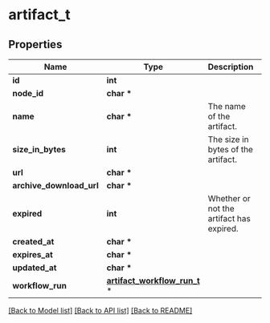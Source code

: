 # artifact_t

## Properties
Name | Type | Description | Notes
------------ | ------------- | ------------- | -------------
**id** | **int** |  | 
**node_id** | **char \*** |  | 
**name** | **char \*** | The name of the artifact. | 
**size_in_bytes** | **int** | The size in bytes of the artifact. | 
**url** | **char \*** |  | 
**archive_download_url** | **char \*** |  | 
**expired** | **int** | Whether or not the artifact has expired. | 
**created_at** | **char \*** |  | 
**expires_at** | **char \*** |  | 
**updated_at** | **char \*** |  | 
**workflow_run** | [**artifact_workflow_run_t**](artifact_workflow_run.md) \* |  | [optional] 

[[Back to Model list]](../README.md#documentation-for-models) [[Back to API list]](../README.md#documentation-for-api-endpoints) [[Back to README]](../README.md)



